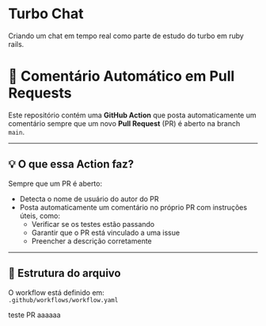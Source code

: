 # Turbo Chat

Criando um chat em tempo real como parte de estudo do turbo em ruby rails.

# 🤖 Comentário Automático em Pull Requests

Este repositório contém uma **GitHub Action** que posta automaticamente um comentário sempre que um novo **Pull Request** (PR) é aberto na branch `main`.

---

## 💡 O que essa Action faz?

Sempre que um PR é aberto:

- Detecta o nome de usuário do autor do PR
- Posta automaticamente um comentário no próprio PR com instruções úteis, como:
  - Verificar se os testes estão passando
  - Garantir que o PR está vinculado a uma issue
  - Preencher a descrição corretamente

---

## 📂 Estrutura do arquivo

O workflow está definido em:  
`.github/workflows/workflow.yaml`


teste PR aaaaaa

